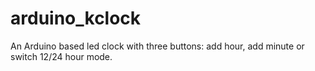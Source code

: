 # arduino_kclock
An Arduino based led clock with three buttons: add hour, add minute or switch 12/24 hour mode.
